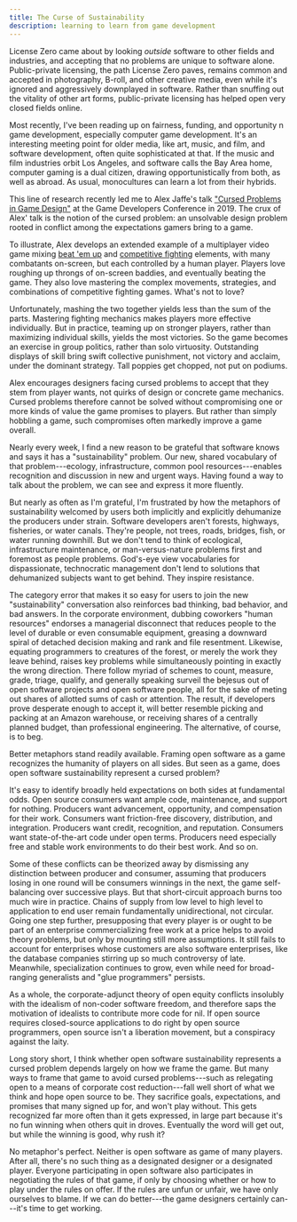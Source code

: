 ```yaml
---
title: The Curse of Sustainability
description: learning to learn from game development
---
```


License Zero came about by looking _outside_ software to other fields and industries, and accepting that no problems are unique to software alone.  Public-private licensing, the path License Zero paves, remains common and accepted in photography, B-roll, and other creative media, even while it's ignored and aggressively downplayed in software.  Rather than snuffing out the vitality of other art forms, public-private licensing has helped open very closed fields online.

Most recently, I've been reading up on fairness, funding, and opportunity n game development, especially computer game development.  It's an interesting meeting point for older media, like art, music, and film, and software development, often quite sophisticated at that.  If the music and film industries orbit Los Angeles, and software calls the Bay Area home, computer gaming is a dual citizen, drawing opportunistically from both, as well as abroad.  As usual, monocultures can learn a lot from their hybrids.

This line of research recently led me to Alex Jaffe's talk ["Cursed Problems in Game Design"](https://www.youtube.com/watch?v=8uE6-vIi1rQ) at the Game Developers Conference in 2019.  The crux of Alex' talk is the notion of the cursed problem: an unsolvable design problem rooted in conflict among the expectations gamers bring to a game.

To illustrate, Alex develops an extended example of a multiplayer video game mixing [beat 'em up]([https://en.wikipedia.org/wiki/Beat_%27em_up](https://en.wikipedia.org/wiki/Beat_'em_up)) and [competitive fighting](https://en.wikipedia.org/wiki/Fighting_game) elements, with many combatants on-screen, but each controlled by a human player.  Players love roughing up throngs of on-screen baddies, and eventually beating the game.  They also love mastering the complex movements, strategies, and combinations of competitive fighting games.  What's not to love?

Unfortunately, mashing the two together yields less than the sum of the parts.  Mastering fighting mechanics makes players more effective individually.  But in practice, teaming up on stronger players, rather than maximizing individual skills, yields the most victories.  So the game becomes an exercise in group politics, rather than solo virtuosity.  Outstanding displays of skill bring swift collective punishment, not victory and acclaim, under the dominant strategy.  Tall poppies get chopped, not put on podiums.

Alex encourages designers facing cursed problems to accept that they stem from player wants, not quirks of design or concrete game mechanics.  Cursed problems therefore cannot be solved without compromising one or more kinds of value the game promises to players.  But rather than simply hobbling a game, such compromises often markedly improve a game overall.

Nearly every week, I find a new reason to be grateful that software knows and says it has a "sustainability" problem.  Our new, shared vocabulary of that problem---ecology, infrastructure, common pool resources---enables recognition and discussion in new and urgent ways.  Having found a way to talk about the problem, we can see and express it more fluently.

But nearly as often as I'm grateful, I'm frustrated by how the metaphors of sustainability welcomed by users both implicitly and explicitly dehumanize the producers under strain.  Software developers aren't forests, highways, fisheries, or water canals.  They're people, not trees, roads, bridges, fish, or water running downhill.  But we don't tend to think of ecological, infrastructure maintenance, or man-versus-nature problems first and foremost as people problems.  God's-eye view vocabularies for dispassionate, technocratic management don't lend to solutions that dehumanized subjects want to get behind.  They inspire resistance.

The category error that makes it so easy for users to join the new "sustainability" conversation also reinforces bad thinking, bad behavior, and bad answers.  In the corporate environment, dubbing coworkers "human resources" endorses a managerial disconnect that reduces people to the level of durable or even consumable equipment, greasing a downward spiral of detached decision making and rank and file resentment.  Likewise, equating programmers to creatures of the forest, or merely the work they leave behind, raises key problems while simultaneously pointing in exactly the wrong direction.  There follow myriad of schemes to count, measure, grade, triage, qualify, and generally speaking surveil the bejesus out of open software projects and open software people, all for the sake of meting out shares of allotted sums of cash or attention.  The result, if developers prove desperate enough to accept it, will better resemble picking and packing at an Amazon warehouse, or receiving shares of a centrally planned budget, than professional engineering.  The alternative, of course, is to beg.

Better metaphors stand readily available.  Framing open software as a game recognizes the humanity of players on all sides.  But seen as a game, does open software sustainability represent a cursed problem?

It's easy to identify broadly held expectations on both sides at fundamental odds.  Open source consumers want ample code, maintenance, and support for nothing.  Producers want advancement, opportunity, and compensation for their work.  Consumers want friction-free discovery, distribution, and integration.  Producers want credit, recognition, and reputation.  Consumers want state-of-the-art code under open terms.  Producers need especially free and stable work environments to do their best work.  And so on.

Some of these conflicts can be theorized away by dismissing any distinction between producer and consumer, assuming that producers losing in one round will be consumers winnings in the next, the game self-balancing over successive plays.  But that short-circuit approach burns too much wire in practice.  Chains of supply from low level to high level to application to end user remain fundamentally unidirectional, not circular.  Going one step further, presupposing that every player is or ought to be part of an enterprise commercializing free work at a price helps to avoid theory problems, but only by mounting still more assumptions.  It still fails to account for enterprises whose customers are also software enterprises, like the database companies stirring up so much controversy of late.  Meanwhile, specialization continues to grow, even while need for broad-ranging generalists and "glue programmers" persists.

As a whole, the corporate-adjunct theory of open equity conflicts insolubly with the idealism of non-coder software freedom, and therefore saps the motivation of idealists to contribute more code for nil.  If open source requires closed-source applications to do right by open source programmers, open source isn't a liberation movement, but a conspiracy against the laity.

Long story short, I think whether open software sustainability represents a cursed problem depends largely on how we frame the game.  But many ways to frame that game to avoid cursed problems---such as relegating open to a means of corporate cost reduction---fall well short of what we think and hope open source to be.  They sacrifice goals, expectations, and promises that many signed up for, and won't play without.  This gets recognized far more often than it gets expressed, in large part because it's no fun winning when others quit in droves.  Eventually the word will get out, but while the winning is good, why rush it?

No metaphor's perfect.  Neither is open software as game of many players.  After all, there's no such thing as a designated designer or a designated player.  Everyone participating in open software also participates in negotiating the rules of that game, if only by choosing whether or how to play under the rules on offer.  If the rules are unfun or unfair, we have only ourselves to blame.  If we can do better---the game designers certainly can---it's time to get working.

